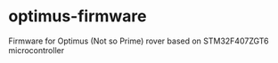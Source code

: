 # optimus-firmware
Firmware for Optimus (Not so Prime) rover based on STM32F407ZGT6 microcontroller
